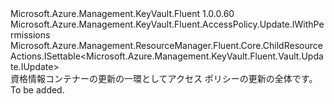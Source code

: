 <Type Name="IUpdate" FullName="Microsoft.Azure.Management.KeyVault.Fluent.AccessPolicy.Update.IUpdate">
  <TypeSignature Language="C#" Value="public interface IUpdate : Microsoft.Azure.Management.KeyVault.Fluent.AccessPolicy.Update.IWithPermissions, Microsoft.Azure.Management.ResourceManager.Fluent.Core.ChildResourceActions.ISettable&lt;Microsoft.Azure.Management.KeyVault.Fluent.Vault.Update.IUpdate&gt;" />
  <TypeSignature Language="ILAsm" Value=".class public interface auto ansi abstract IUpdate implements class Microsoft.Azure.Management.KeyVault.Fluent.AccessPolicy.Update.IWithPermissions, class Microsoft.Azure.Management.ResourceManager.Fluent.Core.ChildResourceActions.ISettable`1&lt;class Microsoft.Azure.Management.KeyVault.Fluent.Vault.Update.IUpdate&gt;" />
  <TypeSignature Language="DocId" Value="T:Microsoft.Azure.Management.KeyVault.Fluent.AccessPolicy.Update.IUpdate" />
  <TypeSignature Language="VB.NET" Value="Public Interface IUpdate&#xA;Implements ISettable(Of IUpdate), IWithPermissions" />
  <TypeSignature Language="F#" Value="type IUpdate = interface&#xA;    interface IWithPermissions&#xA;    interface ISettable&lt;IUpdate&gt;" />
  <AssemblyInfo>
    <AssemblyName>Microsoft.Azure.Management.KeyVault.Fluent</AssemblyName>
    <AssemblyVersion>1.0.0.60</AssemblyVersion>
  </AssemblyInfo>
  <Interfaces>
    <Interface>
      <InterfaceName>Microsoft.Azure.Management.KeyVault.Fluent.AccessPolicy.Update.IWithPermissions</InterfaceName>
    </Interface>
    <Interface>
      <InterfaceName>Microsoft.Azure.Management.ResourceManager.Fluent.Core.ChildResourceActions.ISettable&lt;Microsoft.Azure.Management.KeyVault.Fluent.Vault.Update.IUpdate&gt;</InterfaceName>
    </Interface>
  </Interfaces>
  <Docs>
    <summary>
            資格情報コンテナーの更新の一環としてアクセス ポリシーの更新の全体です。
            </summary>
    <remarks>To be added.</remarks>
  </Docs>
  <Members />
</Type>